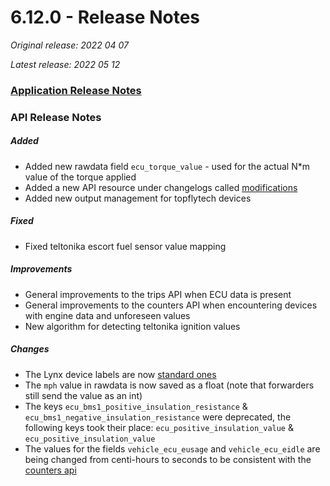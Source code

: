 # 6.12.0 - Release Notes
*Original release: 2022 04 07*

*Latest release: 2022 05 12*

### [Application Release Notes](https://support.digitalcomtech.com/pegasus-release-notes-april-2022/)

### API Release Notes

##### Added

* Added new rawdata field `ecu_torque_value` - used for the actual N*m value of the torque applied
* Added a new API resource under changelogs called [modifications](https://pegasus.digitalcomtech.com/docs/changelogs#modifications)
* Added new output management for topflytech devices

##### Fixed

* Fixed teltonika escort fuel sensor value mapping

##### Improvements

* General improvements to the trips API when ECU data is present
* General improvements to the counters API when encountering devices with engine data and unforeseen values
* New algorithm for detecting teltonika ignition values

##### Changes

* The Lynx device labels are now [standard ones](https://pegasus.digitalcomtech.com/docs/device-interaction#-global-labels-list)
* The `mph` value in rawdata is now saved as a float (note that forwarders still send the value as an int)
* The keys `ecu_bms1_positive_insulation_resistance` & `ecu_bms1_negative_insulation_resistance` were deprecated, the following keys took their place: `ecu_positive_insulation_value` & `ecu_positive_insulation_value`
* The values for the fields `vehicle_ecu_eusage` and `vehicle_ecu_eidle` are being changed from centi-hours to seconds to be consistent with the [counters api](https://pegasus.digitalcomtech.com/docs/counters#introduction)